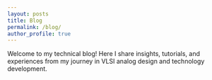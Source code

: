 ```yaml
---
layout: posts
title: Blog
permalink: /blog/
author_profile: true
---
```


Welcome to my technical blog! Here I share insights, tutorials, and experiences from my journey in VLSI analog design and technology development.